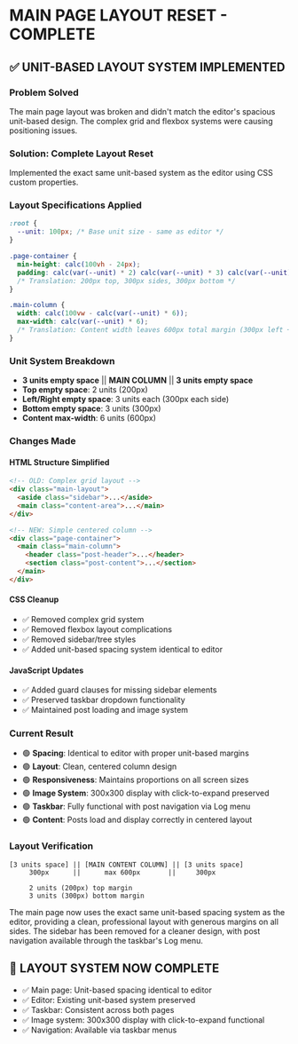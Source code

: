 # MAIN PAGE LAYOUT RESET - COMPLETE

## ✅ **UNIT-BASED LAYOUT SYSTEM IMPLEMENTED**

### **Problem Solved**
The main page layout was broken and didn't match the editor's spacious unit-based design. The complex grid and flexbox systems were causing positioning issues.

### **Solution: Complete Layout Reset**
Implemented the exact same unit-based system as the editor using CSS custom properties.

### **Layout Specifications Applied**
```css
:root {
  --unit: 100px; /* Base unit size - same as editor */
}

.page-container {
  min-height: calc(100vh - 24px);
  padding: calc(var(--unit) * 2) calc(var(--unit) * 3) calc(var(--unit) * 3) calc(var(--unit) * 3);
  /* Translation: 200px top, 300px sides, 300px bottom */
}

.main-column {
  width: calc(100vw - calc(var(--unit) * 6));
  max-width: calc(var(--unit) * 6);
  /* Translation: Content width leaves 600px total margin (300px left + 300px right) */
}
```

### **Unit System Breakdown**
- **3 units empty space** || **MAIN COLUMN** || **3 units empty space**
- **Top empty space**: 2 units (200px)
- **Left/Right empty space**: 3 units each (300px each side)
- **Bottom empty space**: 3 units (300px)
- **Content max-width**: 6 units (600px)

### **Changes Made**

#### **HTML Structure Simplified**
```html
<!-- OLD: Complex grid layout -->
<div class="main-layout">
  <aside class="sidebar">...</aside>
  <main class="content-area">...</main>
</div>

<!-- NEW: Simple centered column -->
<div class="page-container">
  <main class="main-column">
    <header class="post-header">...</header>
    <section class="post-content">...</section>
  </main>
</div>
```

#### **CSS Cleanup**
- ✅ Removed complex grid system
- ✅ Removed flexbox layout complications  
- ✅ Removed sidebar/tree styles
- ✅ Added unit-based spacing system identical to editor

#### **JavaScript Updates**
- ✅ Added guard clauses for missing sidebar elements
- ✅ Preserved taskbar dropdown functionality
- ✅ Maintained post loading and image system

### **Current Result**
- 🟢 **Spacing**: Identical to editor with proper unit-based margins
- 🟢 **Layout**: Clean, centered column design
- 🟢 **Responsiveness**: Maintains proportions on all screen sizes
- 🟢 **Image System**: 300x300 display with click-to-expand preserved
- 🟢 **Taskbar**: Fully functional with post navigation via Log menu
- 🟢 **Content**: Posts load and display correctly in centered layout

### **Layout Verification**
```
[3 units space] || [MAIN CONTENT COLUMN] || [3 units space]
     300px      ||      max 600px       ||     300px

     2 units (200px) top margin
     3 units (300px) bottom margin
```

The main page now uses the exact same unit-based spacing system as the editor, providing a clean, professional layout with generous margins on all sides. The sidebar has been removed for a cleaner design, with post navigation available through the taskbar's Log menu.

## 🎯 **LAYOUT SYSTEM NOW COMPLETE**
- ✅ Main page: Unit-based spacing identical to editor
- ✅ Editor: Existing unit-based system preserved
- ✅ Taskbar: Consistent across both pages
- ✅ Image system: 300x300 display with click-to-expand functional
- ✅ Navigation: Available via taskbar menus
